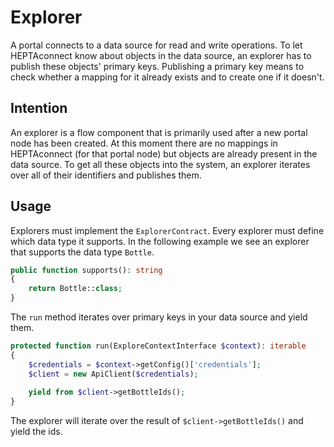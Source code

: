 # Explorer

A portal connects to a data source for read and write operations.
To let HEPTAconnect know about objects in the data source, an explorer has to publish these objects' primary keys.
Publishing a primary key means to check whether a mapping for it already exists and to create one if it doesn't.

## Intention

An explorer is a flow component that is primarily used after a new portal node has been created.
At this moment there are no mappings in HEPTAconnect (for that portal node) but objects are already present in the data source.
To get all these objects into the system, an explorer iterates over all of their identifiers and publishes them.

## Usage

Explorers must implement the `ExplorerContract`.
Every explorer must define which data type it supports.
In the following example we see an explorer that supports the data type `Bottle`.

```php
public function supports(): string
{
    return Bottle::class;
}
```

The `run` method iterates over primary keys in your data source and yield them.

```php
protected function run(ExploreContextInterface $context): iterable
{
    $credentials = $context->getConfig()['credentials'];
    $client = new ApiClient($credentials);
    
    yield from $client->getBottleIds();
}
```

The explorer will iterate over the result of `$client->getBottleIds()` and yield the ids.
